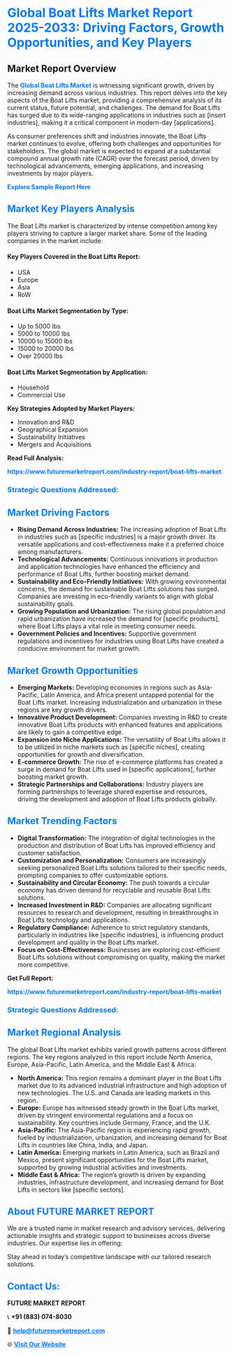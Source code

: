 <h1 style="color: #007BFF;">Global Boat Lifts Market Report 2025-2033: Driving Factors, Growth Opportunities, and Key Players</h1>

<section id="overview">
<h2>Market Report Overview</h2>
<p>The <a href="https://www.futuremarketreport.com/industry-report/boat-lifts-market" style="color: #007BFF; text-decoration: none;"><strong>Global Boat Lifts Market</strong></a> is witnessing significant growth, driven by increasing demand across various industries. This report delves into the key aspects of the Boat Lifts market, providing a comprehensive analysis of its current status, future potential, and challenges. The demand for Boat Lifts has surged due to its wide-ranging applications in industries such as [insert industries], making it a critical component in modern-day [applications].</p>
<p>As consumer preferences shift and industries innovate, the Boat Lifts market continues to evolve, offering both challenges and opportunities for stakeholders. The global market is expected to expand at a substantial compound annual growth rate (CAGR) over the forecast period, driven by technological advancements, emerging applications, and increasing investments by major players.</p>
</section>

<section id="overview">
<p><a href="https://www.futuremarketreport.com/request-sample/reportId=103219" style="color: #007BFF; text-decoration: none;"><strong>Explore Sample Report Here</strong></a></p>
</section>

<section id="key-players">
<h2 style="color: #007BFF;">Market Key Players Analysis</h2>
<p>The Boat Lifts market is characterized by intense competition among key players striving to capture a larger market share. Some of the leading companies in the market include:</p>
<h4>Key Players Covered in the Boat Lifts Report:</h4>
<ul><li>USA</li><li>Europe</li><li>Asia</li><li>RoW</li></ul>
<h4>Boat Lifts Market Segmentation by Type:</h4>
<ul><li>Up to 5000 lbs</li><li>5000 to 10000 lbs</li><li>10000 to 15000 lbs</li><li>15000 to 20000 lbs</li><li>Over 20000 lbs</li></ul>

<h4>Boat Lifts Market Segmentation by Application:</h4>
<ul><li>Household</li><li>Commercial Use</li></ul>
<p><strong>Key Strategies Adopted by Market Players:</strong></p>
<ul>
<li>Innovation and R&D</li>
<li>Geographical Expansion</li>
<li>Sustainability Initiatives</li>
<li>Mergers and Acquisitions</li>
</ul>
</section>

<section>
<p><strong>Read Full Analysis: </strong></p><a href="https://www.futuremarketreport.com/industry-report/boat-lifts-market" style="color: #007BFF; text-decoration: none;"><strong>https://www.futuremarketreport.com/industry-report/boat-lifts-market</strong></a>
<h3 style="color: #007BFF;">Strategic Questions Addressed:</h3>
</section>

<section id="driving-factors">
<h2 style="color: #007BFF;">Market Driving Factors</h2>
<ul>
<li><strong>Rising Demand Across Industries:</strong> The increasing adoption of Boat Lifts in industries such as [specific industries] is a major growth driver. Its versatile applications and cost-effectiveness make it a preferred choice among manufacturers.</li>
<li><strong>Technological Advancements:</strong> Continuous innovations in production and application technologies have enhanced the efficiency and performance of Boat Lifts, further boosting market demand.</li>
<li><strong>Sustainability and Eco-Friendly Initiatives:</strong> With growing environmental concerns, the demand for sustainable Boat Lifts solutions has surged. Companies are investing in eco-friendly variants to align with global sustainability goals.</li>
<li><strong>Growing Population and Urbanization:</strong> The rising global population and rapid urbanization have increased the demand for [specific products], where Boat Lifts plays a vital role in meeting consumer needs.</li>
<li><strong>Government Policies and Incentives:</strong> Supportive government regulations and incentives for industries using Boat Lifts have created a conducive environment for market growth.</li>
</ul>
</section>

<section id="growth-opportunities">
<h2 style="color: #007BFF;">Market Growth Opportunities</h2>
<ul>
<li><strong>Emerging Markets:</strong> Developing economies in regions such as Asia-Pacific, Latin America, and Africa present untapped potential for the Boat Lifts market. Increasing industrialization and urbanization in these regions are key growth drivers.</li>
<li><strong>Innovative Product Development:</strong> Companies investing in R&D to create innovative Boat Lifts products with enhanced features and applications are likely to gain a competitive edge.</li>
<li><strong>Expansion into Niche Applications:</strong> The versatility of Boat Lifts allows it to be utilized in niche markets such as [specific niches], creating opportunities for growth and diversification.</li>
<li><strong>E-commerce Growth:</strong> The rise of e-commerce platforms has created a surge in demand for Boat Lifts used in [specific applications], further boosting market growth.</li>
<li><strong>Strategic Partnerships and Collaborations:</strong> Industry players are forming partnerships to leverage shared expertise and resources, driving the development and adoption of Boat Lifts products globally.</li>
</ul>
</section>

<section id="trending-factors">
<h2 style="color: #007BFF;">Market Trending Factors</h2>
<ul>
<li><strong>Digital Transformation:</strong> The integration of digital technologies in the production and distribution of Boat Lifts has improved efficiency and customer satisfaction.</li>
<li><strong>Customization and Personalization:</strong> Consumers are increasingly seeking personalized Boat Lifts solutions tailored to their specific needs, prompting companies to offer customizable options.</li>
<li><strong>Sustainability and Circular Economy:</strong> The push towards a circular economy has driven demand for recyclable and reusable Boat Lifts solutions.</li>
<li><strong>Increased Investment in R&D:</strong> Companies are allocating significant resources to research and development, resulting in breakthroughs in Boat Lifts technology and applications.</li>
<li><strong>Regulatory Compliance:</strong> Adherence to strict regulatory standards, particularly in industries like [specific industries], is influencing product development and quality in the Boat Lifts market.</li>
<li><strong>Focus on Cost-Effectiveness:</strong> Businesses are exploring cost-efficient Boat Lifts solutions without compromising on quality, making the market more competitive.</li>
</ul>
</section>

<section>
<p><strong>Get Full Report: </strong></p><a href="https://www.futuremarketreport.com/industry-report/boat-lifts-market" style="color: #007BFF; text-decoration: none;"><strong>https://www.futuremarketreport.com/industry-report/boat-lifts-market</strong></a>
<h3 style="color: #007BFF;">Strategic Questions Addressed:</h3>
</section>


<section id="regional-analysis">
<h2 style="color: #007BFF;">Market Regional Analysis</h2>
<p>The global Boat Lifts market exhibits varied growth patterns across different regions. The key regions analyzed in this report include North America, Europe, Asia-Pacific, Latin America, and the Middle East & Africa:</p>
<ul>
<li><strong>North America:</strong> This region remains a dominant player in the Boat Lifts market due to its advanced industrial infrastructure and high adoption of new technologies. The U.S. and Canada are leading markets in this region.</li>
<li><strong>Europe:</strong> Europe has witnessed steady growth in the Boat Lifts market, driven by stringent environmental regulations and a focus on sustainability. Key countries include Germany, France, and the U.K.</li>
<li><strong>Asia-Pacific:</strong> The Asia-Pacific region is experiencing rapid growth, fueled by industrialization, urbanization, and increasing demand for Boat Lifts in countries like China, India, and Japan.</li>
<li><strong>Latin America:</strong> Emerging markets in Latin America, such as Brazil and Mexico, present significant opportunities for the Boat Lifts market, supported by growing industrial activities and investments.</li>
<li><strong>Middle East & Africa:</strong> The region’s growth is driven by expanding industries, infrastructure development, and increasing demand for Boat Lifts in sectors like [specific sectors].</li>
</ul>
</section>

<footer>
<h2 style="color: #007BFF;">About FUTURE MARKET REPORT</h2>
<p>We are a trusted name in market research and advisory services, delivering actionable insights and strategic support to businesses across diverse industries. Our expertise lies in offering:</p>

<p>Stay ahead in today’s competitive landscape with our tailored research solutions.</p>

<h2 style="color: #007BFF;">Contact Us:</h2>
<p><strong>FUTURE MARKET REPORT</strong></p>
<p>📞 <strong>+91 (883) 074-8030</strong></p>
<p>📧 <strong><a href="mailto:help@futuremarketreport.com" style="color: #007BFF;">help@futuremarketreport.com</a></strong></p>
<p>🌐 <strong><a href="https://www.futuremarketreport.com/" style="color: #007BFF;">Visit Our Website</a></strong></p>
</footer>